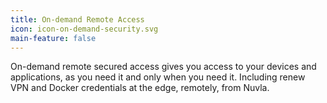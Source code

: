 ```yaml
---
title: On-demand Remote Access
icon: icon-on-demand-security.svg
main-feature: false
---
```


On-demand remote secured access gives you access to your devices and applications, as you need it and only when you need it. Including renew VPN and Docker credentials at the edge, remotely, from Nuvla.
